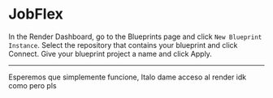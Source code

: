 # JobFlex
In the Render Dashboard, go to the Blueprints page and click `New Blueprint Instance`. Select the repository that contains your blueprint and click Connect. Give your blueprint project a name and click Apply.

---

Esperemos que simplemente funcione, Italo dame acceso al render idk como pero pls
